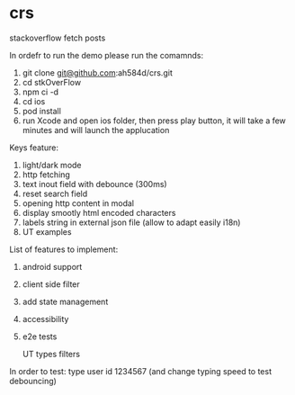 # crs

stackoverflow fetch posts

In ordefr to run the demo please run the comamnds:

1. git clone git@github.com:ah584d/crs.git
2. cd stkOverFlow
3. npm ci -d
4. cd ios
5. pod install
6. run Xcode and open ios folder, then press play button, it will take a few minutes and will launch the applucation


Keys feature:
1. light/dark mode
2. http fetching
3. text inout field with debounce (300ms)
4. reset search field
5. opening http content in modal
6. display smootly html encoded characters
7. labels string in external json file (allow to adapt easily i18n)
8. UT examples



List of features to implement:
1. android support
2. client side filter
3. add state management
5. accessibility
6. e2e tests

   UT
   types
   filters


In order to test: type user id 1234567 (and change typing speed to test debouncing)
